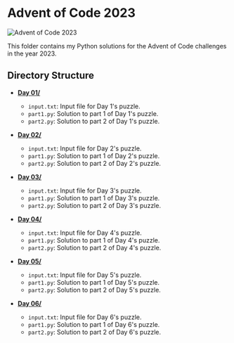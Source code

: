 # Advent of Code 2023

![Advent of Code 2023](https://img.shields.io/badge/Advent%20of%20Code-2023-brightgreen.svg)

This folder contains my Python solutions for the Advent of Code challenges in the year 2023.

## Directory Structure

- [**Day 01/**](Day%2001/)
  - `input.txt`: Input file for Day 1's puzzle.
  - `part1.py`: Solution to part 1 of Day 1's puzzle.
  - `part2.py`: Solution to part 2 of Day 1's puzzle.

- [**Day 02/**](Day%2002/)
  - `input.txt`: Input file for Day 2's puzzle.
  - `part1.py`: Solution to part 1 of Day 2's puzzle.
  - `part2.py`: Solution to part 2 of Day 2's puzzle.

- [**Day 03/**](Day%2003/)
  - `input.txt`: Input file for Day 3's puzzle.
  - `part1.py`: Solution to part 1 of Day 3's puzzle.
  - `part2.py`: Solution to part 2 of Day 3's puzzle.

- [**Day 04/**](Day%2004/)
  - `input.txt`: Input file for Day 4's puzzle.
  - `part1.py`: Solution to part 1 of Day 4's puzzle.
  - `part2.py`: Solution to part 2 of Day 4's puzzle.

- [**Day 05/**](Day%2005/)
  - `input.txt`: Input file for Day 5's puzzle.
  - `part1.py`: Solution to part 1 of Day 5's puzzle.
  - `part2.py`: Solution to part 2 of Day 5's puzzle.

- [**Day 06/**](Day%2006/)

  - `input.txt`: Input file for Day 6's puzzle.
  - `part1.py`: Solution to part 1 of Day 6's puzzle.
  - `part2.py`: Solution to part 2 of Day 6's puzzle.